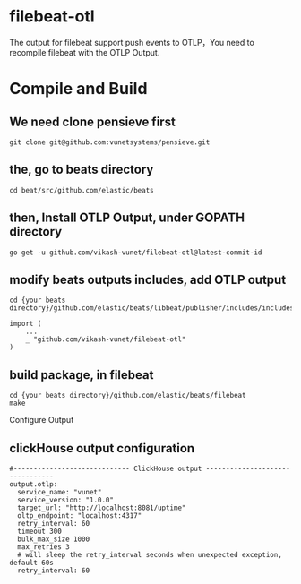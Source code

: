 # filebeat-otl

The output for filebeat support push events to OTLP，You need to recompile filebeat with the OTLP Output.

# Compile and Build

## We need clone pensieve first
```$xslt
git clone git@github.com:vunetsystems/pensieve.git
```
## the, go to beats directory
```
cd beat/src/github.com/elastic/beats
```
## then, Install OTLP Output, under GOPATH directory
```
go get -u github.com/vikash-vunet/filebeat-otl@latest-commit-id
```
## modify beats outputs includes, add OTLP output
```
cd {your beats directory}/github.com/elastic/beats/libbeat/publisher/includes/includes.go
```
```
import (
	...
	_ "github.com/vikash-vunet/filebeat-otl"
)
```
## build package, in filebeat
```
cd {your beats directory}/github.com/elastic/beats/filebeat
make
```
 Configure Output
## clickHouse output configuration
```
#----------------------------- ClickHouse output --------------------------------
output.otlp:
  service_name: "vunet"
  service_version: "1.0.0"
  target_url: "http://localhost:8081/uptime"
  oltp_endpoint: "localhost:4317"
  retry_interval: 60
  timeout 300
  bulk_max_size 1000
  max_retries 3
  # will sleep the retry_interval seconds when unexpected exception, default 60s
  retry_interval: 60
```
